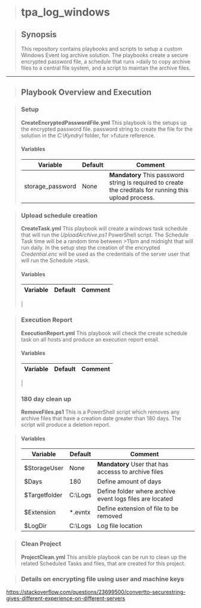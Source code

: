 ># tpa_log_windows
>

>## Synopsis
>This repository contains playbooks and scripts to setup a custom Windows Event log archive solution. The playbooks create a secure encrypted password file, a schedule that runs >daily to copy archive files to a central file system, and a script to maintan the archive files. 
---

>## Playbook Overview and Execution

>### Setup  
>**CreateEncryptedPasswordFile.yml** This playbook is the setups up the encrypted password file. password string to create the file for the solution in the *C:\Kyndryl* folder, for >future reference. 
>#### Variables
>| Variable | Default  | Comment |
>| --- | ---  | --- |
>| storage_password | None | **Mandatory** This password string is required to create the creditals for running this upload process.  

>### Upload schedule creation 
>**CreateTask.yml** This playbook will create a windows task schedule that will run the *UploadArchive.ps1* PowerShell script. The Schedule Task time will be a random time between >11pm and midnight that will run daily. In the setup step the creation of the encrypted *Credential.enc* will be used as the credentials of the server user that will run the Schedule >task.  
>#### Variables
>| Variable | Default  | Comment |
>| --- | ---  | --- |
>|  

>### Execution Report
>**ExecutionReport.yml** This playbook will check the create schedule task on all hosts and produce an execution report email.
>#### Variables
>| Variable | Default  | Comment |
>| --- | ---  | --- |
>|  
>### 180 day clean up
>**RemoveFiles.ps1** This is a PowerShell script which removes any archive files that have a creation date greater than 180 days. The script will produce a deletion report.

>#### Variables
>| Variable | Default  | Comment |
>| --- | ---  | --- |
>| $StorageUser | None | **Mandatory**  User that has accesss to archive files |
>| $Days | 180 | Define amount of days |
>| $Targetfolder | C:\Logs | Define folder where archive event logs files are located 
>| $Extension | *.evntx | Define extension of file to be removed 
>| $LogDir | C:\Logs | Log file location   

>### Clean Project
>**ProjectClean.yml** This ansible playbook can be run to clean up the related Scheduled Tasks and files, that are created for this project.

>### Details on encrypting file using user and machine keys
https://stackoverflow.com/questions/23699500/convertto-securestring-gives-different-experience-on-different-servers
